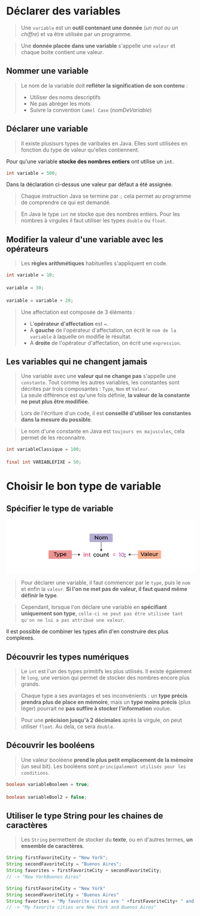 # Déclarer des variables

> Une `variable` est un **outil contenant une donnée** (*un mot ou un chiffre*) et va être utilisée par un programme.

> Une **donnée placée dans une variable** s'appelle une `valeur` et chaque boite contient une valeur.

## Nommer une variable

> Le nom de la variable doit **refléter la signification de son contenu** :
>- Utiliser des noms descriptifs
>- Ne pas abréger les mots
>- Suivre la convention `Camel Case` (*nomDeVariable*) 

## Déclarer une variable

> Il existe plusisurs types de varibales en Java. Elles sont utilisées en fonction du type de valeur qu'elles contiennent.

Pour qu'une variable **stocke des nombres entiers** ont utilise un `int`.
```Java
int variable = 500;
```
Dans la déclaration ci-dessus une valeur par défaut a été assignée.

> Chaque instruction Java se termine par `;` cela permet au programme de comprendre ce qui est demandé.

> En Java le type `int` ne stocke que des nombres entiers. Pour les nombres à virgules il faut utiliser les types `double` ou `float`.

## Modifier la valeur d'une variable avec les opérateurs

> Les **règles arithmétiques** habituelles s'appliquent en code.

```Java
int variable = 10;

variable = 30;

variable = variable + 20;
```

> Une affectation est composée de 3 éléments :
>- L'**opérateur d'affectation** est `=`.
>- A **gauche** de l'opérateur d'affectation, on écrit le `nom de la variable` à laquelle on modifie le résultat.
>- A **droite** de l'opérateur d'affectation, on écrit une `expression`.

## Les variables qui ne changent jamais

> Une variable avec une **valeur qui ne change pas** s'appelle une `constante`. Tout comme les autres variables, les constantes sont décrites par trois composantes : `Type`, `Nom` et `Valeur`. <br>
> La seule différence est qu'une fois définie, **la valeur de la constante ne peut plus être modifiée**.

> Lors de l'écriture d'un code, il est **conseillé d'utiliser les constantes dans la mesure du possible**.

> Le nom d'une constante en Java est `toujours en majuscules`, cela permet de les reconnaitre.

```Java
int variableClassique = 100;

final int VARIABLEFIXE = 50;
```


# Choisir le bon type de variable

## Spécifier le type de variable

![Alt text](image-1.png)

> Pour déclarer une variable, il faut commencer par le `type`, puis le `nom` et enfin la `valeur`. **Si l'on ne met pas de valeur, il faut quand même définir le type**.

> Cependant, lorsque l'on déclare une variable en **spécifiant uniquement son type**, `celle-ci ne peut pas être utilisée tant qu'on ne lui a pas attribué une valeur`.

Il est possible de combiner les types afin d'en construire des plus complexes.

## Découvrir les types numériques

> Le `int` est l'un des types primitifs les plus utilisés. Il existe également le `long`, une version qui permet de stocker des nombres encore plus grands.

> Chaque type a ses avantages et ses inconvénients : un **type précis prendra plus de place en mémoire**, mais un **type moins précis** (plus léger) pourrait ne **pas suffire à stocker l'information** voulue.

> Pour une **précision jusqu'à 2 décimales** après la virgule, on peut utiliser `float`. Au dela, ce sera `double`.

## Découvrir les booléens

> Une valeur booléene **prend le plus petit emplacement de la mémoire** (un seul bit). Les booléens sont `principalement utilisés pour les conditions`.

```Java
boolean variableBooleen = true;

boolean variableBool2 = false;
```

## Utiliser le type String pour les chaines de caractères

> Les `String` permettent de stocker du **texte**, ou en d'autres termes, **un ensemble de caractères**.

```Java
String firstFavoriteCity = "New York";
String secondFavoriteCity = "Buenos Aires";
String favorites = firstFavoriteCity + secondFavoriteCity; 
// -> "New YorkBuenos Aires"
```

```Java
String firstFavoriteCity = "New York"
String secondFavoriteCity = "Buenos Aires"
String favorites = "My favorite cities are " +firstFavoriteCity+ " and "+secondFavoriteCity; 
// -> "My favorite cities are New York and Buenos Aires"
```